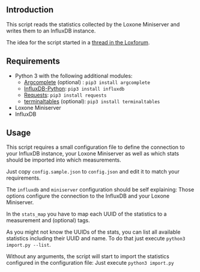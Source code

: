 ## Introduction

This script reads the statistics collected by the Loxone Miniserver and writes them to an InfluxDB instance.

The idea for the script started in a [thread in the Loxforum](https://www.loxforum.com/forum/german/software-konfiguration-programm-und-visualisierung/126152-beispiel-loxone-mit-node-red-auf-rpi-3-influxdb-und-grafana-visu).

## Requirements

* Python 3 with the following additional modules:
   * [Argcomplete](https://pypi.python.org/pypi/argcomplete) (optional) : `pip3 install argcomplete`
   * [InfluxDB-Python](https://github.com/influxdata/influxdb-python): `pip3 install influxdb`
   * [Requests](https://github.com/requests/requests): `pip3 install requests`
   * [terminaltables](https://github.com/Robpol86/terminaltables) (optional): `pip3 install terminaltables`
* Loxone Miniserver
* InfluxDB

## Usage

This script requires a small configuration file to define the connection to your InfluxDB instance, your Loxone Miniserver as well as which stats should be imported into which measurements.

Just copy `config.sample.json` to `config.json` and edit it to match your requirements.

The `influxdb` and `miniserver` configuration should be self explaining: Those options configure the connection to the InfluxDB and your Loxone Miniserver.

In the `stats_map` you have to map each UUID of the statistics to a measurement and (optional) tags.

As you might not know the UUIDs of the stats, you can list all available statistics including their UUID and name. To do that just execute `python3 import.py --list`.

Without any arguments, the script will start to import the statistics configured in the configuration file: Just execute `python3 import.py`